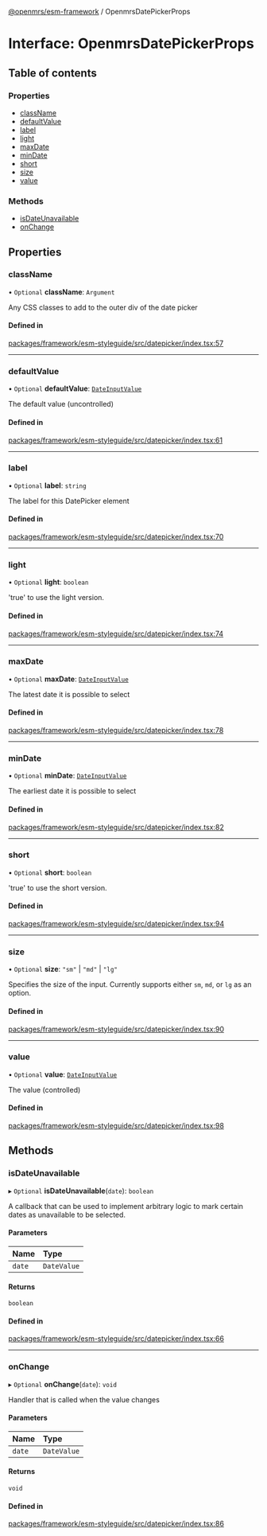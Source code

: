 [@openmrs/esm-framework](../API.md) / OpenmrsDatePickerProps

# Interface: OpenmrsDatePickerProps

## Table of contents

### Properties

- [className](OpenmrsDatePickerProps.md#classname)
- [defaultValue](OpenmrsDatePickerProps.md#defaultvalue)
- [label](OpenmrsDatePickerProps.md#label)
- [light](OpenmrsDatePickerProps.md#light)
- [maxDate](OpenmrsDatePickerProps.md#maxdate)
- [minDate](OpenmrsDatePickerProps.md#mindate)
- [short](OpenmrsDatePickerProps.md#short)
- [size](OpenmrsDatePickerProps.md#size)
- [value](OpenmrsDatePickerProps.md#value)

### Methods

- [isDateUnavailable](OpenmrsDatePickerProps.md#isdateunavailable)
- [onChange](OpenmrsDatePickerProps.md#onchange)

## Properties

### className

• `Optional` **className**: `Argument`

Any CSS classes to add to the outer div of the date picker

#### Defined in

[packages/framework/esm-styleguide/src/datepicker/index.tsx:57](https://github.com/openmrs/openmrs-esm-core/blob/main/packages/framework/esm-styleguide/src/datepicker/index.tsx#L57)

___

### defaultValue

• `Optional` **defaultValue**: [`DateInputValue`](../API.md#dateinputvalue)

The default value (uncontrolled)

#### Defined in

[packages/framework/esm-styleguide/src/datepicker/index.tsx:61](https://github.com/openmrs/openmrs-esm-core/blob/main/packages/framework/esm-styleguide/src/datepicker/index.tsx#L61)

___

### label

• `Optional` **label**: `string`

The label for this DatePicker element

#### Defined in

[packages/framework/esm-styleguide/src/datepicker/index.tsx:70](https://github.com/openmrs/openmrs-esm-core/blob/main/packages/framework/esm-styleguide/src/datepicker/index.tsx#L70)

___

### light

• `Optional` **light**: `boolean`

'true' to use the light version.

#### Defined in

[packages/framework/esm-styleguide/src/datepicker/index.tsx:74](https://github.com/openmrs/openmrs-esm-core/blob/main/packages/framework/esm-styleguide/src/datepicker/index.tsx#L74)

___

### maxDate

• `Optional` **maxDate**: [`DateInputValue`](../API.md#dateinputvalue)

The latest date it is possible to select

#### Defined in

[packages/framework/esm-styleguide/src/datepicker/index.tsx:78](https://github.com/openmrs/openmrs-esm-core/blob/main/packages/framework/esm-styleguide/src/datepicker/index.tsx#L78)

___

### minDate

• `Optional` **minDate**: [`DateInputValue`](../API.md#dateinputvalue)

The earliest date it is possible to select

#### Defined in

[packages/framework/esm-styleguide/src/datepicker/index.tsx:82](https://github.com/openmrs/openmrs-esm-core/blob/main/packages/framework/esm-styleguide/src/datepicker/index.tsx#L82)

___

### short

• `Optional` **short**: `boolean`

'true' to use the short version.

#### Defined in

[packages/framework/esm-styleguide/src/datepicker/index.tsx:94](https://github.com/openmrs/openmrs-esm-core/blob/main/packages/framework/esm-styleguide/src/datepicker/index.tsx#L94)

___

### size

• `Optional` **size**: ``"sm"`` \| ``"md"`` \| ``"lg"``

Specifies the size of the input. Currently supports either `sm`, `md`, or `lg` as an option.

#### Defined in

[packages/framework/esm-styleguide/src/datepicker/index.tsx:90](https://github.com/openmrs/openmrs-esm-core/blob/main/packages/framework/esm-styleguide/src/datepicker/index.tsx#L90)

___

### value

• `Optional` **value**: [`DateInputValue`](../API.md#dateinputvalue)

The value (controlled)

#### Defined in

[packages/framework/esm-styleguide/src/datepicker/index.tsx:98](https://github.com/openmrs/openmrs-esm-core/blob/main/packages/framework/esm-styleguide/src/datepicker/index.tsx#L98)

## Methods

### isDateUnavailable

▸ `Optional` **isDateUnavailable**(`date`): `boolean`

A callback that can be used to implement arbitrary logic to mark certain dates as
unavailable to be selected.

#### Parameters

| Name | Type |
| :------ | :------ |
| `date` | `DateValue` |

#### Returns

`boolean`

#### Defined in

[packages/framework/esm-styleguide/src/datepicker/index.tsx:66](https://github.com/openmrs/openmrs-esm-core/blob/main/packages/framework/esm-styleguide/src/datepicker/index.tsx#L66)

___

### onChange

▸ `Optional` **onChange**(`date`): `void`

Handler that is called when the value changes

#### Parameters

| Name | Type |
| :------ | :------ |
| `date` | `DateValue` |

#### Returns

`void`

#### Defined in

[packages/framework/esm-styleguide/src/datepicker/index.tsx:86](https://github.com/openmrs/openmrs-esm-core/blob/main/packages/framework/esm-styleguide/src/datepicker/index.tsx#L86)
